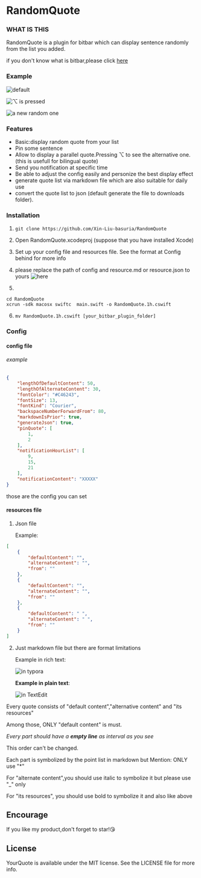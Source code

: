# RandomQuote

### WHAT IS THIS

RandomQuote is a plugin for bitbar which can display sentence randomly from the list you added.

if you don't know what is bitbar,please click [here](https://github.com/matryer/bitbar)

### Example 

![default](https://user-images.githubusercontent.com/68738988/101983306-36bc7680-3cb5-11eb-9baa-8531007f2ba6.png)

![⌥ is pressed](https://user-images.githubusercontent.com/68738988/101983326-5e134380-3cb5-11eb-9c2b-240618f90402.png)

![a new random one](https://user-images.githubusercontent.com/68738988/101983352-8ef37880-3cb5-11eb-8b42-d77b969da81f.png)

### Features 

* Basic:display random quote from your list 
* Pin some sentence 
* Allow to display a parallel quote.Pressing ⌥ to see the alternative one.(this is usefull for bilingual quote)
* Send you notification at specific time 
* Be able to adjust the config easily and personize the best display effect
* generate quote list via markdown file which are also suitable for daily use
* convert the quote list to json (default generate the file to downloads folder).

### Installation

1. ```shell
   git clone https://github.com/Xin-Liu-basuria/RandomQuote
   ```

2.  Open RandomQuote.xcodeproj (suppose that you have installed Xcode)

3. Set up your config file and resources file. See the format at Config behind for more info

4. please replace the path of config and resource.md or resource.json  to yours ![here](https://user-images.githubusercontent.com/68738988/101983532-96ffe800-3cb6-11eb-9c66-03e266f0fdef.png)

5. 

   ```shell
   cd RandomQuote
   xcrun -sdk macosx swiftc  main.swift -o RandomQuote.1h.cswift
   ```

6. ```shell
   mv RandomQuote.1h.cswift [your_bitbar_plugin_folder]
   ```

### Config 

#### config file

###### example

``` json
{
    "lengthOfDefaultContent": 50,
    "lengthOfAlternateContent": 30,
    "fontColor": "#C46243",
    "fontSize": 13,
    "fontKind": "Courier",
    "backspaceNumberForwardFrom": 80,
    "markdownIsPrior": true,
    "generateJson": true,
    "pinQuote": [
        1,
        2
    ],
    "notificationHourList": [
        9,
        15,
        21
    ],
    "notificationContent": "XXXXX"
}
```

those are the config you can set

 #### resources file

1. Json file

   Example:

```  json
[
    {
        "defaultContent": "",
        "alternateContent": "",
        "from": ""
    },
    {
        "defaultContent": "",
        "alternateContent": "",
        "from": ""
    },
    {
        "defaultContent": " ",
        "alternateContent": " ",
        "from": ""
    }
]
```

2. Just markdown file but there are format limitations

   Example in rich text:

   ![in typora](https://user-images.githubusercontent.com/68738988/102077291-02c38b80-3e44-11eb-96ec-ea3c7c3eb326.png)

   **Example in plain text**:

   ![in TextEdit](https://user-images.githubusercontent.com/68738988/102077325-0eaf4d80-3e44-11eb-8371-10bfc84a0a83.png)

   



Every quote consists of "default content","alternative content" and "its resources"

Among those, ONLY "default content" is must.

_Every part should have a **empty line** as interval as you see_

This order can't be changed.

Each part is symbolized by the point list in markdown but Mention: ONLY use "*"

For "alternate content",you should use italic to symbolize it but please use "_" only

For "its resources", you should use bold to symbolize it and also like above

## Encourage 

If you like my product,don't forget to star!😘

## License

YourQuote is available under the MIT license. See the LICENSE file for more info.

